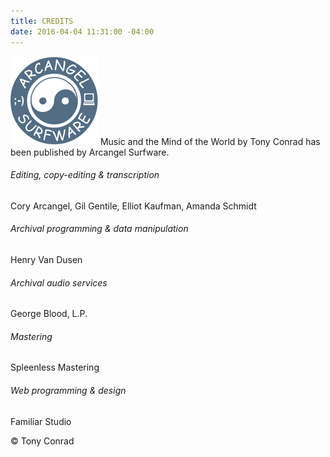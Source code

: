 ```yaml
---
title: CREDITS
date: 2016-04-04 11:31:00 -04:00
---
```


![Arcangel Surfware](/images/arcangel.svg)
Music and the Mind of the World by Tony Conrad has been published by Arcangel Surfware. 

###### Editing, copy-editing & transcription
Cory Arcangel, Gil Gentile, Elliot Kaufman, Amanda Schmidt

###### Archival programming & data manipulation
Henry Van Dusen 

###### Archival audio services
George Blood, L.P.

###### Mastering
Spleenless Mastering

###### Web programming & design
Familiar Studio 

© Tony Conrad